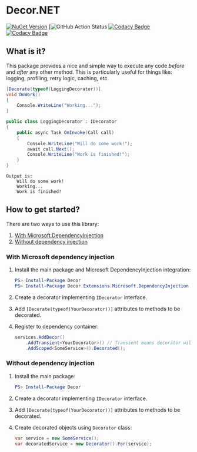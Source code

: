 # Decor.NET
[![NuGet Version](https://img.shields.io/nuget/v/Decor.svg)](https://www.nuget.org/packages/Decor "NuGet Version")
[![GitHub Action Status](https://github.com/lawrence-laz/Decor.NET/workflows/continuous%20integration/badge.svg)
[![Codacy Badge](https://api.codacy.com/project/badge/Grade/16ff5fdad18d41879814228d78e754d1)](https://www.codacy.com/manual/lawrence-laz/Decor.NET?utm_source=github.com&amp;utm_medium=referral&amp;utm_content=lawrence-laz/Decor.NET&amp;utm_campaign=Badge_Grade)
[![Codacy Badge](https://api.codacy.com/project/badge/Coverage/16ff5fdad18d41879814228d78e754d1)](https://www.codacy.com/manual/lawrence-laz/Decor.NET?utm_source=github.com&utm_medium=referral&utm_content=lawrence-laz/Decor.NET&utm_campaign=Badge_Coverage)
## What is it?
This package provides a nice and simple way to execute any code *before* and *after* any other method. This is particularly useful for things like: logging, profiling, retry logic, caching, etc.

```csharp
[Decorate(typeof(LoggingDecorator))]
void DoWork() 
{
    Console.WriteLine("Working...");
}
```

```csharp
public class LoggingDecorator : IDecorator
{    
    public async Task OnInvoke(Call call)
    {
        Console.WriteLine("Will do some work!");
        await call.Next();
        Console.WriteLine("Work is finished!");
    }
}
```

```text
Output is:
    Will do some work!
    Working...
    Work is finished!
```

## How to get started?
There are two ways to use this library:
1. [With Microsoft.DependencyInjection](#with-microsoft-dependency-injection)
2. [Without dependency injection](#without-dependency-injection)

### With Microsoft dependency injection
1.  Install the main package and Microsoft DependencyInjection integration:
    ```powershell
    PS> Install-Package Decor
    PS> Install-Package Decor.Extensions.Microsoft.DependencyInjection
    ```

2.  Create a decorator implementing `IDecorator` interface.

3.  Add `[Decorate(typeof(YourDecorator))]` attributes to methods to be decorated.

4.  Register to dependency container:
    ```csharp
    services.AddDecor()
        .AddTransient<YourDecorator>() // Transient means decorator will inherit target's lifetime.
        .AddScoped<SomeService>().Decorated(); 
    ```

### Without dependency injection
1.  Install the main package:
    ```powershell
    PS> Install-Package Decor
    ```

2.  Create a decorator implementing `IDecorator` interface.

3.  Add `[Decorate(typeof(YourDecorator))]` attributes to methods to be decorated.

4.  Create decorated objects using `Decorator` class:
    ```csharp
    var service = new SomeService();
    var decoratedService = new Decorator().For(service);
    ```
